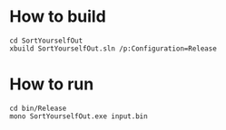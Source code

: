 # How to build

```
cd SortYourselfOut
xbuild SortYourselfOut.sln /p:Configuration=Release
```

# How to run
```
cd bin/Release
mono SortYourselfOut.exe input.bin
```